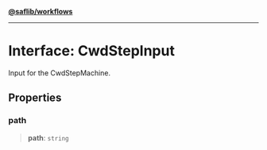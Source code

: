 [**@saflib/workflows**](../index.md)

---

# Interface: CwdStepInput

Input for the CwdStepMachine.

## Properties

### path

> **path**: `string`
